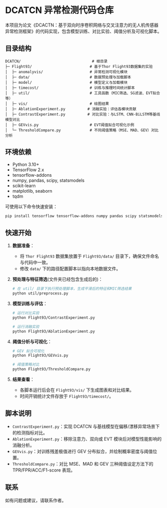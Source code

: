 # DCATCN 异常检测代码仓库

本项目为论文《DCACTN：基于双向时序卷积网络与交叉注意力的无人机传感器异常检测框架》的代码实现，包含模型训练、对比实验、阈值分析及可视化脚本。

## 目录结构

```
DCATCN/                                # 根目录
├─ Flight93/                          # 基于Thor Flight93数据集的实验
│  ├─ anomalyvis/                     # 异常检测可视化模块
│  ├─ data/                           # 数据预处理与加载脚本
│  ├─ model/                          # 模型定义与加载模块
│  ├─ timecost/                       # 训练与推理时间统计脚本
│  ├─ util/                           # 工具函数（MIC筛选、SG滤波、EVT拟合等）
│  ├─ vis/                            # 绘图结果
│  ├─ AblationExperiment.py          # 消融实验：评估各模块贡献
│  ├─ ContrastExperiment.py          # 对比实验：与LSTM、CNN-BiLSTM等基线模型对比
│  ├─ GEVvis.py                       # EVT阈值拟合可视化示例
│  └─ ThresholdCompare.py             # 不同阈值策略（MSE、MAD、GEV）对比分析
```

## 环境依赖

* Python 3.10+
* TensorFlow 2.x
* tensorflow-addons
* numpy, pandas, scipy, statsmodels
* scikit-learn
* matplotlib, seaborn
* tqdm

可使用以下命令快速安装：

```bash
pip install tensorflow tensorflow-addons numpy pandas scipy statsmodels scikit-learn matplotlib seaborn tqdm
```

## 快速开始

1. **数据准备**：

   * 将 `Thor Flight93` 数据集放置于 `Flight93/data/` 目录下，确保文件命名与代码中一致。
   * 修改 `data/` 下的路径配置脚本以指向本地数据文件。

2. **预处理与特征筛选**(文件夹已经包含生成后的)：

   ```bash
   # 在 util/ 目录下执行预处理脚本，生成平滑后的特征和MIC筛选结果
   python util/preprocess.py
   ```

3. **模型训练与评估**：

   ```bash
   # 运行对比实验
   python Flight93/ContrastExperiment.py

   # 运行消融实验
   python Flight93/AblationExperiment.py
   ```

4. **阈值分析与可视化**：

   ```bash
   # GEV 拟合可视化
   python Flight93/GEVvis.py

   # 阈值策略对比
   python Flight93/ThresholdCompare.py
   ```

5. **结果查看**：

   * 各脚本运行后会在 `Flight93/vis/` 下生成图表和对比结果。
   * 时间开销统计文件存放于 `Flight93/timecost/`。

## 脚本说明

* `ContrastExperiment.py`：实现 DCATCN 与基线模型在偏移/漂移异常场景下的检测指标对比。
* `AblationExperiment.py`：移除注意力、双向或 EVT 模块后对模型性能影响的消融分析。
* `GEVvis.py`：对训练残差极值进行 GEV 分布拟合，并绘制概率密度与阈值位置。
* `ThresholdCompare.py`：对比 MSE、MAD 和 GEV 三种阈值设定方法下的 TPR/FPR/ACC/F1-score 表现。

## 联系

如有问题或建议，请联系作者。
